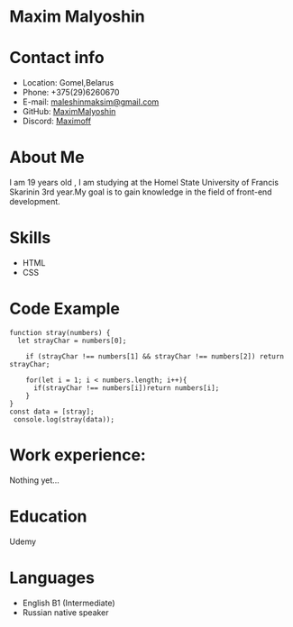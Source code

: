 # Maxim Malyoshin
# Contact info
* Location: Gomel,Belarus
* Phone: +375(29)6260670
* E-mail: [maleshinmaksim@gmail.com](maleshinmaksim@gmail.com)
* GitHub: [MaximMalyoshin](https://github.com/MaxXd1)
* Discord: [Maximoff](Maximoff#4013)
# About Me 
I am 19 years old , I am studying at the Homel State University of Francis Skarinin 3rd year.My goal is to gain knowledge in the field of front-end development.
# Skills
* HTML 
* СSS
# Code Example

```
function stray(numbers) {
  let strayChar = numbers[0];

    if (strayChar !== numbers[1] && strayChar !== numbers[2]) return strayChar;

    for(let i = 1; i < numbers.length; i++){
      if(strayChar !== numbers[i])return numbers[i];
    }
}
const data = [stray];
 console.log(stray(data));
```

# Work experience:
Nothing yet…
# Education
Udemy
# Languages
* English B1 (Intermediate)
* Russian native speaker

